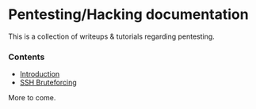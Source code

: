 # Pentesting/Hacking documentation

This is a collection of writeups & tutorials regarding pentesting.

### Contents

- [Introduction](general-intro.md)
- [SSH Bruteforcing](usecases/ssh-bruteforcing.md)

More to come.
